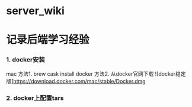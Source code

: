 # server_wiki
# 记录后端学习经验


### 1. docker安装

  mac
方法1. brew cask install docker
方法2. 从docker官网下载 ![docker稳定版]https://download.docker.com/mac/stable/Docker.dmg
  

### 2. docker上配置tars
